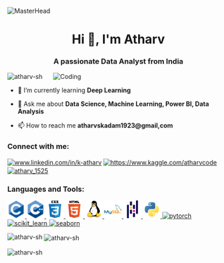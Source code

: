 ![MasterHead](https://media.licdn.com/dms/image/v2/D5612AQEReRdkC5K3_A/article-cover_image-shrink_600_2000/article-cover_image-shrink_600_2000/0/1702441745439?e=2147483647&v=beta&t=2HNc7DtYdBNiTE-bTnwgNs134bcdR99S240AHNwxuHE)

<h1 align="center">Hi 👋, I'm Atharv</h1>
<h3 align="center">A passionate Data Analyst from India</h3>
<img align="right" alt="Coding" width="400" src="https://eitpl.in/assets/img/service/ai.gif">

<p align="left"> <img src="https://komarev.com/ghpvc/?username=atharv-sh&label=Profile%20views&color=0e75b6&style=flat" alt="atharv-sh" /> </p>

- 🌱 I’m currently learning **Deep Learning**

- 💬 Ask me about **Data Science, Machine Learning, Power BI, Data Analysis**

- 📫 How to reach me **atharvskadam1923@gmail,com**

<h3 align="left">Connect with me:</h3>
<p align="left">
<a href="https://linkedin.com/in/k-atharv" target="blank"><img align="center" src="https://raw.githubusercontent.com/rahuldkjain/github-profile-readme-generator/master/src/images/icons/Social/linked-in-alt.svg" alt="www.linkedin.com/in/k-atharv" height="30" width="40" /></a>
<a href="https://kaggle.com/atharvcode" target="blank"><img align="center" src="https://raw.githubusercontent.com/rahuldkjain/github-profile-readme-generator/master/src/images/icons/Social/kaggle.svg" alt="https://www.kaggle.com/atharvcode" height="30" width="40" /></a>
<a href="atharv_1525" target="blank"><img align="center" src="https://raw.githubusercontent.com/rahuldkjain/github-profile-readme-generator/master/src/images/icons/Social/discord.svg" alt="atharv_1525" height="30" width="40" /></a>
</p>

<h3 align="left">Languages and Tools:</h3>
<p align="left"> <a href="https://www.cprogramming.com/" target="_blank" rel="noreferrer"> <img src="https://raw.githubusercontent.com/devicons/devicon/master/icons/c/c-original.svg" alt="c" width="40" height="40"/> </a> <a href="https://www.w3schools.com/cpp/" target="_blank" rel="noreferrer"> <img src="https://raw.githubusercontent.com/devicons/devicon/master/icons/cplusplus/cplusplus-original.svg" alt="cplusplus" width="40" height="40"/> </a> <a href="https://www.w3schools.com/css/" target="_blank" rel="noreferrer"> <img src="https://raw.githubusercontent.com/devicons/devicon/master/icons/css3/css3-original-wordmark.svg" alt="css3" width="40" height="40"/> </a> <a href="https://www.w3.org/html/" target="_blank" rel="noreferrer"> <img src="https://raw.githubusercontent.com/devicons/devicon/master/icons/html5/html5-original-wordmark.svg" alt="html5" width="40" height="40"/> </a> <a href="https://www.linux.org/" target="_blank" rel="noreferrer"> <img src="https://raw.githubusercontent.com/devicons/devicon/master/icons/linux/linux-original.svg" alt="linux" width="40" height="40"/> </a> <a href="https://www.mysql.com/" target="_blank" rel="noreferrer"> <img src="https://raw.githubusercontent.com/devicons/devicon/master/icons/mysql/mysql-original-wordmark.svg" alt="mysql" width="40" height="40"/> </a> <a href="https://pandas.pydata.org/" target="_blank" rel="noreferrer"> <img src="https://raw.githubusercontent.com/devicons/devicon/2ae2a900d2f041da66e950e4d48052658d850630/icons/pandas/pandas-original.svg" alt="pandas" width="40" height="40"/> </a> <a href="https://www.python.org" target="_blank" rel="noreferrer"> <img src="https://raw.githubusercontent.com/devicons/devicon/master/icons/python/python-original.svg" alt="python" width="40" height="40"/> </a> <a href="https://pytorch.org/" target="_blank" rel="noreferrer"> <img src="https://www.vectorlogo.zone/logos/pytorch/pytorch-icon.svg" alt="pytorch" width="40" height="40"/> </a> <a href="https://scikit-learn.org/" target="_blank" rel="noreferrer"> <img src="https://upload.wikimedia.org/wikipedia/commons/0/05/Scikit_learn_logo_small.svg" alt="scikit_learn" width="40" height="40"/> </a> <a href="https://seaborn.pydata.org/" target="_blank" rel="noreferrer"> <img src="https://seaborn.pydata.org/_images/logo-mark-lightbg.svg" alt="seaborn" width="40" height="40"/> </a> </p>

<p><img align="left" src="https://github-readme-stats.vercel.app/api/top-langs?username=atharv-sh&show_icons=true&locale=en&layout=compact" alt="atharv-sh" /></p>

<p>&nbsp;<img align="center" src="https://github-readme-stats.vercel.app/api?username=atharv-sh&show_icons=true&locale=en" alt="atharv-sh" /></p>

<p><img align="center" src="https://github-readme-streak-stats.herokuapp.com/?user=atharv-sh&" alt="atharv-sh" /></p>
